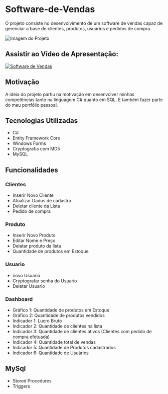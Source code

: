 # Software-de-Vendas
O projeto consiste no desenvolvimento de um software de vendas capaz de gerenciar a base de clientes, produtos, usuários e pedidos de compra.



![Imagem do Projeto](https://github.com/eduraisilva/Software-de-Vendas/blob/master/Imagem%20do%20Projeto.jpeg)

## Assistir ao Vídeo  de Apresentação: 
[![Software de Vendas](http://img.youtube.com/vi/60_0EtprD50/0.jpg)](http://www.youtube.com/watch?v=60_0EtprD50 "Vídeo de Apresentação")

## Motivação
A idéia do projeto partiu na motivação em desenvolver minhas competências tanto na linguagem C# quanto em SQL. E também fazer parte do meu portfólio pessoal.

##  Tecnologias Utilizadas
* C#
* Entity Framework Core
* Windows Forms
* Cryptografia com MD5
* MySQL

## Funcionalidades

### Clientes 
*  Inserir Novo Cliente
* Atualizar Dados de cadastro
* Deletar cliente da Lista	
* Pedido de compra

### Produto
* Inserir Novo Produto
* Editar Nome e Preço
* Delatar produto da lista
* Quantidade de produtos em Estoque

### Usuario
* novo Usuario
* Cryptografar senha do Usuario
* Deletar Usuario

### Dashboard
* Gráfico 1: Quantidade de produtos em Estoque
* Gráfico 2: Quantidade de produtos vendidos
* Indicador 1: Lucro Bruto
* Indicador 2: Quantidade de clientes na lista
* Indicador 3: Quantidade de clientes ativos (Clientes com pedido de compra efetuada)
* Indicador 4: Quantidade total de vendas
* Indicador 5: Quantidade de Produtos cadastrados
* Indicador 6: Quantidade de Usuários

## MySql
*  Stored Procedures
*  Triggers
